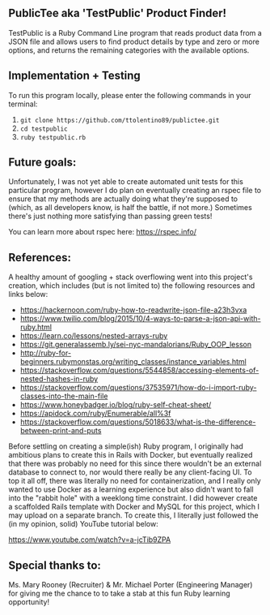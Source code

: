 ## PublicTee aka 'TestPublic' Product Finder!

TestPublic is a Ruby Command Line program that reads product data from a JSON file and allows users to find product details by type and zero or more options, and returns the remaining categories with the available options.

## Implementation + Testing

To run this program locally, please enter the following commands in your terminal:

1.  ```git clone https://github.com/ttolentino89/publictee.git```
2.  ```cd testpublic```
3.  ```ruby testpublic.rb```

## Future goals:

Unfortunately, I was not yet able to create automated unit tests for this particular program, however I do plan on eventually creating an rspec file to ensure that my methods are actually doing what they're supposed to (which, as all developers know, is half the battle, if not more.) Sometimes there's just nothing more satisfying than passing green tests!

You can learn more about rspec here:
https://rspec.info/

## References:

A healthy amount of googling + stack overflowing went into this project's creation, which includes (but is not limited to) the following resources and links below:

- https://hackernoon.com/ruby-how-to-readwrite-json-file-a23h3vxa
- https://www.twilio.com/blog/2015/10/4-ways-to-parse-a-json-api-with-ruby.html
- https://learn.co/lessons/nested-arrays-ruby
- https://git.generalassemb.ly/sei-nyc-mandalorians/Ruby_OOP_lesson
- http://ruby-for-beginners.rubymonstas.org/writing_classes/instance_variables.html
- https://stackoverflow.com/questions/5544858/accessing-elements-of-nested-hashes-in-ruby
- https://stackoverflow.com/questions/37535971/how-do-i-import-ruby-classes-into-the-main-file
- https://www.honeybadger.io/blog/ruby-self-cheat-sheet/
- https://apidock.com/ruby/Enumerable/all%3f
- https://stackoverflow.com/questions/5018633/what-is-the-difference-between-print-and-puts

Before settling on creating a simple(ish) Ruby program, I originally had ambitious plans to create this in Rails with Docker, but eventually realized that there was probably no need for this since there wouldn't be an external database to connect to, nor would there really be any client-facing UI. To top it all off, there was literally no need for containerization, and I really only wanted to use Docker as a learning experience but also didn't want to fall into the "rabbit hole" with a weeklong time constraint. I did however create a scaffolded Rails template with Docker and MySQL for this project, which I may upload on a separate branch. To create this, I literally just followed the (in my opinion, solid) YouTube tutorial below:

https://www.youtube.com/watch?v=a-jcTib9ZPA

## Special thanks to:

Ms. Mary Rooney (Recruiter) & Mr. Michael Porter (Engineering Manager) for giving me the chance to to take a stab at this fun Ruby learning opportunity!
